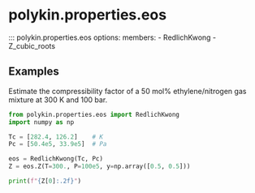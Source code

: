 # polykin.properties.eos

::: polykin.properties.eos
    options:
        members:
            - RedlichKwong
            - Z_cubic_roots

## Examples

Estimate the compressibility factor of a 50 mol% ethylene/nitrogen gas mixture at 300 K and
100 bar.

```python exec="on" source="material-block"
from polykin.properties.eos import RedlichKwong
import numpy as np

Tc = [282.4, 126.2]    # K
Pc = [50.4e5, 33.9e5]  # Pa

eos = RedlichKwong(Tc, Pc)
Z = eos.Z(T=300., P=100e5, y=np.array([0.5, 0.5]))

print(f"{Z[0]:.2f}")
```
